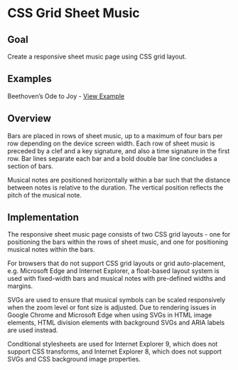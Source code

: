 # CSS Grid Sheet Music

## Goal

Create a responsive sheet music page using CSS grid layout.

## Examples

Beethoven’s Ode to Joy - [View Example](https://sejikco.github.io/CssGridSheetMusic/beethoven-ode-to-joy.html)

## Overview

Bars are placed in rows of sheet music, up to a maximum of four bars per row depending on the device screen width. Each row of sheet music is preceded by a clef and a key signature, and also a time signature in the first row. Bar lines separate each bar and a bold double bar line concludes a section of bars.

Musical notes are positioned horizontally within a bar such that the distance between notes is relative to the duration. The vertical position reflects the pitch of the musical note.

## Implementation

The responsive sheet music page consists of two CSS grid layouts - one for positioning the bars within the rows of sheet music, and one for positioning musical notes within the bars.

For browsers that do not support CSS grid layouts or grid auto-placement, e.g. Microsoft Edge and Internet Explorer, a float-based layout system is used with fixed-width bars and musical notes with pre-defined widths and margins.

SVGs are used to ensure that musical symbols can be scaled responsively when the zoom level or font size is adjusted. Due to rendering issues in Google Chrome and Microsoft Edge when using SVGs in HTML image elements, HTML division elements with background SVGs and ARIA labels are used instead.

Conditional stylesheets are used for Internet Explorer 9, which does not support CSS transforms, and Internet Explorer 8, which does not support SVGs and CSS background image properties.

